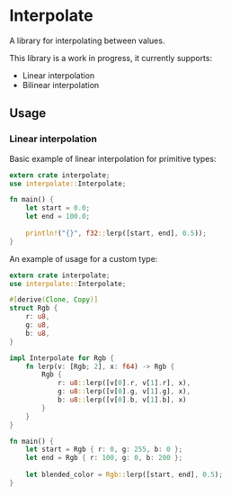 Interpolate
========

A library for interpolating between values.

This library is a work in progress, it currently supports:

* Linear interpolation
* Bilinear interpolation

## Usage

### Linear interpolation
Basic example of linear interpolation for primitive types:

```rust
extern crate interpolate;
use interpolate::Interpolate;

fn main() {
	let start = 0.0;
	let end = 100.0;
	
	println!("{}", f32::lerp([start, end], 0.5));
}
```

An example of usage for a custom type:

```rust
extern crate interpolate;
use interpolate::Interpolate;

#[derive(Clone, Copy)]
struct Rgb {
	r: u8,
	g: u8,
	b: u8,
}

impl Interpolate for Rgb {
	fn lerp(v: [Rgb; 2], x: f64) -> Rgb {
		Rgb {
            r: u8::lerp([v[0].r, v[1].r], x),
            g: u8::lerp([v[0].g, v[1].g], x),
            b: u8::lerp([v[0].b, v[1].b], x)
		}
	}
}

fn main() {
	let start = Rgb { r: 0, g: 255, b: 0 };
	let end = Rgb { r: 100, g: 0, b: 200 };
	
	let blended_color = Rgb::lerp([start, end], 0.5);
}
```